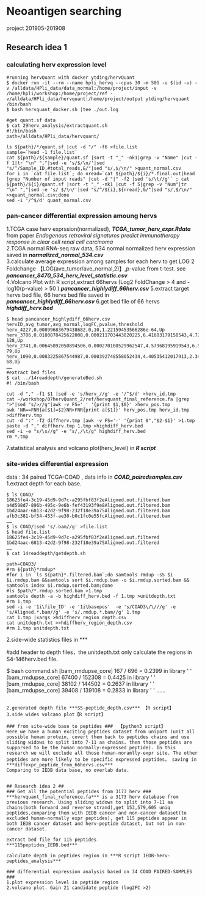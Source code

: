 # Neoantigen searching ##
project 201905-201908

## Research idea 1 ##
### calculating herv expression level ###
```
#running hervQuant with docker ytding/hervQuant
$ docker run -it --rm --name hpli_hervq --cpus 30 -m 50G -u $(id -u) -v /alldata/HPli_data/data_normal:/home/project/input -v /home/hpli/workshop:/home/project/ref -v/alldata/HPli_data/hervquant:/home/project/output ytding/hervquant /bin/bash
$ bash hervquant_docker.sh |tee ./out.log

#get quant.sf data
$ cat 29herv_analysis/extractquant.sh
#!/bin/bash
path=/alldata/HPli_data/hervquant/

ls ${path}/*/quant.sf |cut -d "/" -f6 >file.list
sample=`head -1 file.list`
cat ${path}/${sample}/quant.sf |sort -t "_" -nk1|grep -v "Name" |cut -f 1|tr "\n" ","|sed -e 's/$/\n/'|sed "s/^/Sample_ID,#total_reads,&/"|sed "s/,$/\n/" >quant_normal.csv
for i in `cat file.list`; do nread=`cat ${path}/${i}/*.final.out|head |grep "Number of input reads" |cut -d "|" -f2 |sed 's/\t//g'` ; cat ${path}/${i}/quant.sf |sort -t "_" -nk1 |cut -f 5|grep -v "Num"|tr "\n" ","|sed -e 's/ $/\n/'|sed "s/^/${i},${nread},&/"|sed "s/,$/\n/" >>quant_normal.csv;done
sed -i '/^$/d' quant_normal.csv
```

### pan-cancer differential expression amoung hervs ###  
1.TCGA case herv exprssion(normalized), ***TCGA_tumor_herv_expr.Rdata*** from paper *Endogenous retroviral signatures predict immunotherapy response in clear cell renal cell carcinoma*  
2.TCGA normal RNA-seq raw data, 534 normal normalized herv expression saved in ***normalized_normal_534.csv***  
3.calculate average expression among samples for each herv to get LOG 2 Foldchange 【LOG(ave_tumor/ave_normal,2)】,p-value from t-test. see ***pancancer_8470_534_herv_level_statistic.csv***  
4.Volcano Plot with R script,extract 66hervs (Log2 FoldChange > 4 and -log10(p-value) > 50 ) ***pancancer_highlydiff_66herv.csv*** 
5.extract target hervs bed file, 66 hervs bed file saved in ***pancancer_highlydiff_66herv.csv*** 
6.get bed file of 66 hervs ***highdiff_herv.bed***
```
$ head pancancer_highlydiff_66herv.csv
hervID,avg_tumor,avg_normal,logFC,pvalue,threshold
herv_4227,0.00899683679438682,0,10,1.22159453566286e-64,Up
herv_3786,0.0180878425622008,0.000211703443820225,6.41683179158543,4.72341384204794e-128,Up
herv_2741,0.00645892050894506,0.000270108529962547,4.57968195919543,6.53361720174555e-79,Up
herv_1090,0.0083225867544987,0.000392748558052434,4.40535412017913,2.34426808526767e-68,Up
……
#extract bed files
$ cat ../14readdepth/generateBed.sh
#! /bin/bash

cut -d "," -f1 $1 |sed -e 's/herv_//g' -e '/^$/d' >herv_id.tmp
cat ~/workshop/07hervQuant_2/ref/hervquant_final_reference.fa |grep ">"|sed "s/>//g"|awk -v FS='_' '{print $1,$0}' >herv_pos.tmp
awk 'NR==FNR{a[$1]=$2}NR>FNR{print a[$1]}' herv_pos.tmp herv_id.tmp >diffherv.tmp
cut -d ":" -f2 diffherv.tmp |awk -v FS='-' '{print 0","$2-$1}' >1.tmp
paste -d "," diffherv.tmp 1.tmp >highdiff_herv.bed
sed -i -e "s/\s//g" -e "s/,/\t/g" highdiff_herv.bed
rm *.tmp

```
7.statistical analysis and volcano plot(herv_level) in ***R script***

### site-wides differential expression ###  
data : 34 paired TCGA-COAD , data info in ***COAD_pairedsamples.csv***
1.extract depth for each base.
```
$ ls COAD/
18625fe4-3c19-45d9-9d7c-a295fbf83f2eAligned.out.filtered.bam  a4d598d7-896b-495c-9e6b-fef43193f9e8Aligned.out.filtered.bam
1bd24aac-6813-42d2-9f98-232f18e39a75Aligned.out.filtered.bam  afb3c381-bf54-453f-ae30-b0c1fc0e55fcAligned.out.filtered.bam
……
$ ls COAD/|sed 's/.bam//g' >file.list
$ head file.list
18625fe4-3c19-45d9-9d7c-a295fbf83f2eAligned.out.filtered
1bd24aac-6813-42d2-9f98-232f18e39a75Aligned.out.filtered
……
$ cat 14readdepth/getdepth.sh

path=COAD3/
#rm ${path}*rmdup*
#for i in `ls ${path}*.filtered.bam`;do samtools rmdup -sS $i $i.rmdup.bam &&samtools sort $i.rmdup.bam -o $i.rmdup.sorted.bam && samtools index $i.rmdup.sorted.bam;done
#ls $path/*.rmdup.sorted.bam >1.tmp
samtools depth -a -b highdiff_herv.bed -f 1.tmp >unitdepth.txt
#rm 1.tmp
sed -i -e '1i\file_ID' -e '1i\basepos'  -e 's/COAD3\/\///g' -e 's/Aligned.*.bam//g' -e 's/.rmdup.*.bam//g' 1.tmp
cat 1.tmp |xargs >hdiffherv_region_depth.csv
cat unitdepth.txt >>hdiffherv_region_depth.csv
#rm 1.tmp unitdepth.txt
```
2.side-wide statistics files in ***

#add header to depth files，the unitdepth.txt only calculate the regions in S4-146herv.bed file.

$ bash command.sh
[bam_rmdupse_core] 167 / 696 = 0.2399 in library '	'
[bam_rmdupse_core] 67400 / 152308 = 0.4425 in library '	'
[bam_rmdupse_core] 38102 / 144502 = 0.2637 in library '	'
[bam_rmdupse_core] 39408 / 139108 = 0.2833 in library '	'
……
```

2.generated depth file ***S5-peptide_depth.csv*** 【R script】  
3.side wides volcano plot【R script】 

### from site-wide base to peptides ###  【python3 script】
Here we have a human exciting peptides dataset from uniport (unit all possible human protein, covert them back to peptides chains and use sliding widows to split into 7-11 aa chains. then those peptides are supporsed to be the human normally-expressed peptide). In this research we will exclude all those human-noramlly-expr site. The other peptides are more likely to be specific expressed peptides， saving in ***diffexpr_peptide_from_66hervs.csv***  
Comparing to IEDB data base, no overlab data.


## Research idea 2 ##
### Get all the potential peptides from 3173 herv ###
***hervquant_final_reference.fa*** is a 3173 herv database from previous research. Using sliding widows to split into 7-11 aa chains(both forward and reverse strand),get 153,579,605 uniq peptides,comparing them with IEDB cancer and non-cancer dataset(to excluded human-normally expr peptides), get 115 peptides appear in both IEDB cancer dataset and herv-peptide dataset, but not in non-cancer dataset.

extract bed file for 115 peptides
***115peptides_IEDB.bed***

calculate depth in peptides region in ***R script IEDB-herv-peptides_analysis***

### differential expression analysis based on 34 COAD PAIRED-SAMPLES ###
1.plot expression level in peptide region
2.volcano plot. Gain 21 candidate peptide (log2FC >2)

